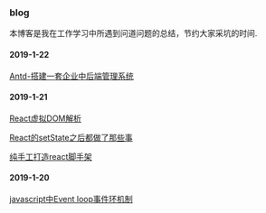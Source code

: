 ### blog
本博客是我在工作学习中所遇到问道问题的总结，节约大家采坑的时间.

#### 2019-1-22
[Antd-搭建一套企业中后端管理系统](https://github.com/gmw-zjw/antd-design-admin)

#### 2019-1-21
  [React虚拟DOM解析](https://zristart.github.io/React%E8%99%9A%E6%8B%9FDOM%E6%B5%85%E6%9E%90.html#more)
  
  [React的setState之后都做了那些事](https://zristart.github.io/React%E7%9A%84setState%E4%B9%8B%E5%90%8E%E9%83%BD%E5%81%9A%E4%BA%86%E9%82%A3%E4%BA%9B%E4%BA%8B.html#more)
  
  [纯手工打造react脚手架]()

#### 2019-1-20
  [javascript中Event loop事件环机制](https://github.com/gmw-zjw/blog/issues/2)
